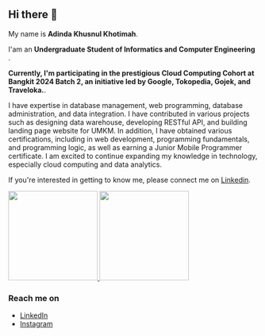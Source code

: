## Hi there 👋

My name is **Adinda Khusnul Khotimah**.<br>

I'am an **Undergraduate Student of Informatics and Computer Engineering** .<br>

**Currently, I'm participating in the prestigious Cloud Computing Cohort at Bangkit 2024 Batch 2, an initiative led by Google, Tokopedia, Gojek, and Traveloka.**.<br>

I have expertise in database management, web programming, database administration, and data integration. I have contributed in various projects such as designing data warehouse, developing RESTful API, and building landing page website for UMKM. In addition, I have obtained various certifications, including in web development, programming fundamentals, and programming logic, as well as earning a Junior Mobile Programmer certificate. I am excited to continue expanding my knowledge in technology, especially cloud computing and data analytics.

If you're interested in getting to know me, please connect me on [Linkedin](https://www.linkedin.com/in/adinda-khusnul-khotimah/).

<p align="left">
<a href="https://github.com/dindaa06">
  <img height="180em" src="https://github-readme-stats-eight-theta.vercel.app/api?username=dimasmds&show_icons=true&theme=algolia&include_all_commits=true&count_private=true"/>
  <img height="180em" src="https://github-readme-stats-eight-theta.vercel.app/api/top-langs/?username=dimasmds&layout=compact&langs_count=8&theme=algolia"/>
</a>
</p>

### Reach me on
- <a href="(https://www.linkedin.com/in/adinda-khusnul-khotimah/)">LinkedIn</a>
- <a href="(https://www.instagram.com/dindaa.06/)">Instagram</a>
